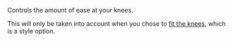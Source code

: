 
Controls the amount of ease at your knees.

<Note>

This will only be taken into account when you chose to [fit the knees](/docs/patterns/titan/options/fitknee), which is a style option.

</Note>
